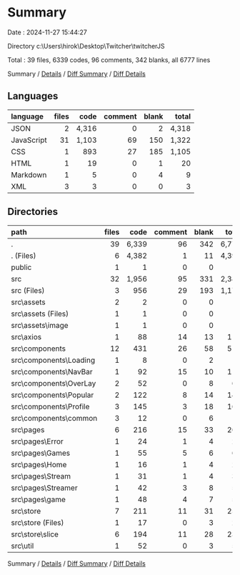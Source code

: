 # Summary

Date : 2024-11-27 15:44:27

Directory c:\\Users\\hirok\\Desktop\\Twitcher\\twitcherJS

Total : 39 files,  6339 codes, 96 comments, 342 blanks, all 6777 lines

Summary / [Details](details.md) / [Diff Summary](diff.md) / [Diff Details](diff-details.md)

## Languages
| language | files | code | comment | blank | total |
| :--- | ---: | ---: | ---: | ---: | ---: |
| JSON | 2 | 4,316 | 0 | 2 | 4,318 |
| JavaScript | 31 | 1,103 | 69 | 150 | 1,322 |
| CSS | 1 | 893 | 27 | 185 | 1,105 |
| HTML | 1 | 19 | 0 | 1 | 20 |
| Markdown | 1 | 5 | 0 | 4 | 9 |
| XML | 3 | 3 | 0 | 0 | 3 |

## Directories
| path | files | code | comment | blank | total |
| :--- | ---: | ---: | ---: | ---: | ---: |
| . | 39 | 6,339 | 96 | 342 | 6,777 |
| . (Files) | 6 | 4,382 | 1 | 11 | 4,394 |
| public | 1 | 1 | 0 | 0 | 1 |
| src | 32 | 1,956 | 95 | 331 | 2,382 |
| src (Files) | 3 | 956 | 29 | 193 | 1,178 |
| src\\assets | 2 | 2 | 0 | 0 | 2 |
| src\\assets (Files) | 1 | 1 | 0 | 0 | 1 |
| src\\assets\\image | 1 | 1 | 0 | 0 | 1 |
| src\\axios | 1 | 88 | 14 | 13 | 115 |
| src\\components | 12 | 431 | 26 | 58 | 515 |
| src\\components\\Loading | 1 | 8 | 0 | 2 | 10 |
| src\\components\\NavBar | 1 | 92 | 15 | 10 | 117 |
| src\\components\\OverLay | 2 | 52 | 0 | 8 | 60 |
| src\\components\\Popular | 2 | 122 | 8 | 14 | 144 |
| src\\components\\Profile | 3 | 145 | 3 | 18 | 166 |
| src\\components\\common | 3 | 12 | 0 | 6 | 18 |
| src\\pages | 6 | 216 | 15 | 33 | 264 |
| src\\pages\\Error | 1 | 24 | 1 | 4 | 29 |
| src\\pages\\Games | 1 | 55 | 5 | 6 | 66 |
| src\\pages\\Home | 1 | 16 | 1 | 4 | 21 |
| src\\pages\\Stream | 1 | 31 | 1 | 4 | 36 |
| src\\pages\\Streamer | 1 | 42 | 3 | 8 | 53 |
| src\\pages\\game | 1 | 48 | 4 | 7 | 59 |
| src\\store | 7 | 211 | 11 | 31 | 253 |
| src\\store (Files) | 1 | 17 | 0 | 3 | 20 |
| src\\store\\slice | 6 | 194 | 11 | 28 | 233 |
| src\\util | 1 | 52 | 0 | 3 | 55 |

Summary / [Details](details.md) / [Diff Summary](diff.md) / [Diff Details](diff-details.md)
